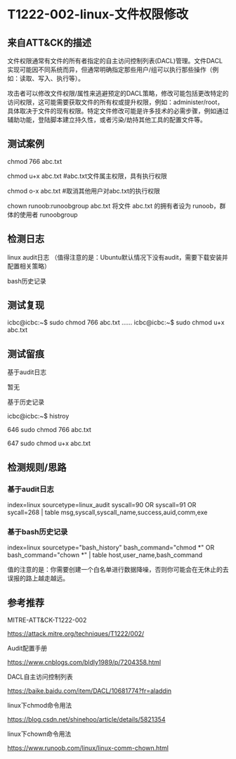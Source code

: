 # T1222-002-linux-文件权限修改

## 来自ATT&CK的描述

文件权限通常有文件的所有者指定的自主访问控制列表(DACL)管理。文件DACL实现可能因不同系统而异，但通常明确指定那些用户/组可以执行那些操作（例如：读取、写入、执行等）。

攻击者可以修改文件权限/属性来逃避预定的DACL策略，修改可能包括更改特定的访问权限，这可能需要获取文件的所有权或提升权限，例如：administer/root，具体取决于文件的现有权限。特定文件修改可能是许多技术的必需步骤，例如通过辅助功能，登陆脚本建立持久性，或者污染/劫持其他工具的配置文件等。

## 测试案例

chmod 766 abc.txt

chmod  u+x abc.txt  #abc.txt文件属主权限，具有执行权限

chmod  o-x abc.txt   #取消其他用户对abc.txt的执行权限

chown runoob:runoobgroup abc.txt  将文件 abc.txt 的拥有者设为 runoob，群体的使用者 runoobgroup

## 检测日志

linux audit日志 （值得注意的是：Ubuntu默认情况下没有audit，需要下载安装并配置相关策略）

bash历史记录

## 测试复现

icbc@icbc:~$ sudo chmod 766 abc.txt
......
icbc@icbc:~$ sudo chmod u+x abc.txt

## 测试留痕

基于audit日志

暂无

基于历史记录

 icbc@icbc:~$ histroy

  646  sudo chmod 766 abc.txt

  647  sudo chmod u+x abc.txt

## 检测规则/思路

### 基于audit日志

index=linux sourcetype=linux_audit syscall=90 OR syscall=91 OR sycall=268 | table msg,syscall,syscall_name,success,auid,comm,exe

### 基于bash历史记录

index=linux sourcetype="bash_history" bash_command="chmod *" OR bash_command="chown *" | table host,user_name,bash_command

值的注意的是：你需要创建一个白名单进行数据降噪，否则你可能会在无休止的去误报的路上越走越远。

## 参考推荐

MITRE-ATT&CK-T1222-002

<https://attack.mitre.org/techniques/T1222/002/>

Audit配置手册

<https://www.cnblogs.com/bldly1989/p/7204358.html>

DACL自主访问控制列表

<https://baike.baidu.com/item/DACL/10681774?fr=aladdin>

linux下chmod命令用法

<https://blog.csdn.net/shinehoo/article/details/5821354>

linux下chown命令用法

<https://www.runoob.com/linux/linux-comm-chown.html>

